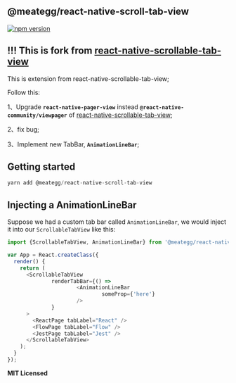 
## @meategg/react-native-scroll-tab-view
[![npm version](https://badge.fury.io/js/react-native-scrollable-tab-view.svg)](https://badge.fury.io/js/react-native-scrollable-tab-view)

## !!! This is fork from [react-native-scrollable-tab-view](https://github.com/ptomasroos/react-native-scrollable-tab-view)

This is extension from react-native-scrollable-tab-view;

Follow this:

1、Upgrade **`react-native-pager-view`** instead **`@react-native-community/viewpager`**  of [react-native-scrollable-tab-view](https://github.com/ptomasroos/react-native-scrollable-tab-view);

2、fix bug;

3、Implement new TabBar, **`AnimationLineBar`**;

## Getting started
```javascript
yarn add @meategg/react-native-scroll-tab-view
```

## Injecting a AnimationLineBar

Suppose we had a custom tab bar called `AnimationLineBar`, we would inject
it into our `ScrollableTabView` like this:

```javascript
import {ScrollableTabView, AnimationLineBar} from '@meategg/react-native-scroll-tab-view';

var App = React.createClass({
  render() {
    return (
      <ScrollableTabView 
              renderTabBar={() =>
                      <AnimationLineBar 
                              someProp={'here'}
                      />
              }
      >
        <ReactPage tabLabel="React" />
        <FlowPage tabLabel="Flow" />
        <JestPage tabLabel="Jest" />
      </ScrollableTabView>
    );
  }
});
```



**MIT Licensed**
